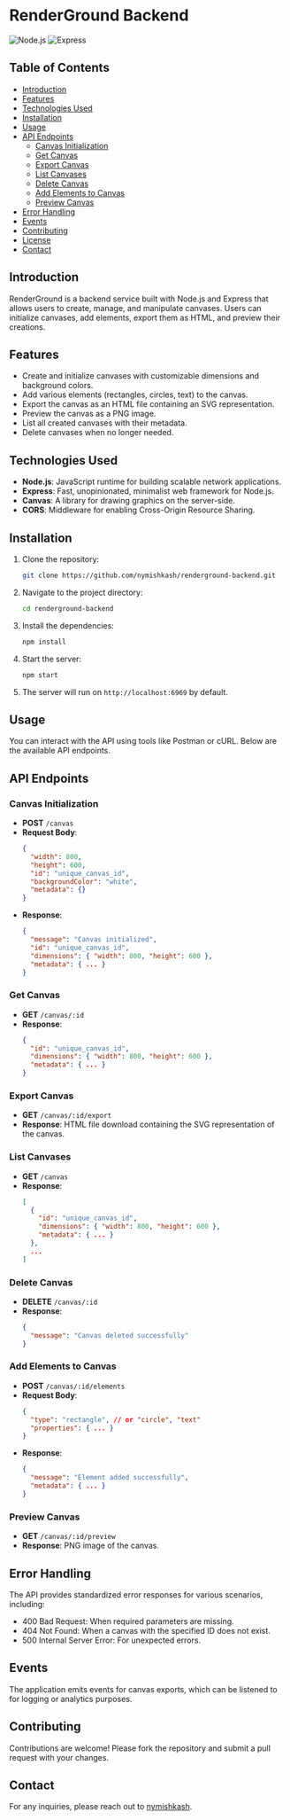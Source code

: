 # RenderGround Backend

![Node.js](https://img.shields.io/badge/Node.js-v14.17.0-green) ![Express](https://img.shields.io/badge/Express-v4.17.1-blue)

## Table of Contents

- [Introduction](#introduction)
- [Features](#features)
- [Technologies Used](#technologies-used)
- [Installation](#installation)
- [Usage](#usage)
- [API Endpoints](#api-endpoints)
  - [Canvas Initialization](#canvas-initialization)
  - [Get Canvas](#get-canvas)
  - [Export Canvas](#export-canvas)
  - [List Canvases](#list-canvases)
  - [Delete Canvas](#delete-canvas)
  - [Add Elements to Canvas](#add-elements-to-canvas)
  - [Preview Canvas](#preview-canvas)
- [Error Handling](#error-handling)
- [Events](#events)
- [Contributing](#contributing)
- [License](#license)
- [Contact](#contact)

## Introduction

RenderGround is a backend service built with Node.js and Express that allows users to create, manage, and manipulate canvases. Users can initialize canvases, add elements, export them as HTML, and preview their creations.

## Features

- Create and initialize canvases with customizable dimensions and background colors.
- Add various elements (rectangles, circles, text) to the canvas.
- Export the canvas as an HTML file containing an SVG representation.
- Preview the canvas as a PNG image.
- List all created canvases with their metadata.
- Delete canvases when no longer needed.

## Technologies Used

- **Node.js**: JavaScript runtime for building scalable network applications.
- **Express**: Fast, unopinionated, minimalist web framework for Node.js.
- **Canvas**: A library for drawing graphics on the server-side.
- **CORS**: Middleware for enabling Cross-Origin Resource Sharing.

## Installation

1. Clone the repository:

   ```bash
   git clone https://github.com/nymishkash/renderground-backend.git
   ```

2. Navigate to the project directory:

   ```bash
   cd renderground-backend
   ```

3. Install the dependencies:

   ```bash
   npm install
   ```

4. Start the server:

   ```bash
   npm start
   ```

5. The server will run on `http://localhost:6969` by default.

## Usage

You can interact with the API using tools like Postman or cURL. Below are the available API endpoints.

## API Endpoints

### Canvas Initialization

- **POST** `/canvas`
- **Request Body**:
  ```json
  {
    "width": 800,
    "height": 600,
    "id": "unique_canvas_id",
    "backgroundColor": "white",
    "metadata": {}
  }
  ```
- **Response**:
  ```json
  {
    "message": "Canvas initialized",
    "id": "unique_canvas_id",
    "dimensions": { "width": 800, "height": 600 },
    "metadata": { ... }
  }
  ```

### Get Canvas

- **GET** `/canvas/:id`
- **Response**:
  ```json
  {
    "id": "unique_canvas_id",
    "dimensions": { "width": 800, "height": 600 },
    "metadata": { ... }
  }
  ```

### Export Canvas

- **GET** `/canvas/:id/export`
- **Response**: HTML file download containing the SVG representation of the canvas.

### List Canvases

- **GET** `/canvas`
- **Response**:
  ```json
  [
    {
      "id": "unique_canvas_id",
      "dimensions": { "width": 800, "height": 600 },
      "metadata": { ... }
    },
    ...
  ]
  ```

### Delete Canvas

- **DELETE** `/canvas/:id`
- **Response**:
  ```json
  {
    "message": "Canvas deleted successfully"
  }
  ```

### Add Elements to Canvas

- **POST** `/canvas/:id/elements`
- **Request Body**:
  ```json
  {
    "type": "rectangle", // or "circle", "text"
    "properties": { ... }
  }
  ```
- **Response**:
  ```json
  {
    "message": "Element added successfully",
    "metadata": { ... }
  }
  ```

### Preview Canvas

- **GET** `/canvas/:id/preview`
- **Response**: PNG image of the canvas.

## Error Handling

The API provides standardized error responses for various scenarios, including:

- 400 Bad Request: When required parameters are missing.
- 404 Not Found: When a canvas with the specified ID does not exist.
- 500 Internal Server Error: For unexpected errors.

## Events

The application emits events for canvas exports, which can be listened to for logging or analytics purposes.

## Contributing

Contributions are welcome! Please fork the repository and submit a pull request with your changes.

## Contact

For any inquiries, please reach out to [nymishkash](https://github.com/nymishkash).
